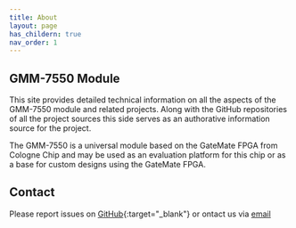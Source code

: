 ```yaml
---
title: About
layout: page
has_childern: true
nav_order: 1
---
```

## GMM-7550 Module

This site provides detailed technical information on all the aspects
of the GMM-7550 module and related projects. Along with the GitHub
repositories of all the project sources this side serves as an
authorative information source for the project.

The GMM-7550 is a universal module based on the GateMate FPGA from
Cologne Chip and may be used as an evaluation platform for this chip
or as a base for custom designs using the GateMate FPGA.

## Contact

Please report issues on [GitHub](https://github.com/gmm-7550/){:target="_blank"}
or ontact us via <a href="mailto:info@gmm7550.dev?subject=GMM-7550%20web%20inquiry">email</a>
